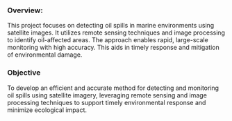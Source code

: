 ### Overview:
This project focuses on detecting oil spills in marine environments using satellite images. It utilizes remote sensing techniques and image processing to identify oil-affected areas. The approach enables rapid, large-scale monitoring with high accuracy. This aids in timely response and mitigation of environmental damage.

### Objective
To develop an efficient and accurate method for detecting and monitoring oil spills using satellite imagery, leveraging remote sensing and image processing techniques to support timely environmental response and minimize ecological impact.
